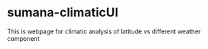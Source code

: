 # sumana-climaticUI
This is webpage for climatic analysis of latitude vs different weather component
